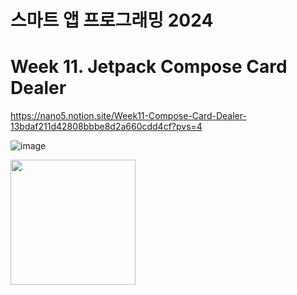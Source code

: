 # 스마트 앱 프로그래밍 2024

# Week 11. Jetpack Compose Card Dealer

https://nano5.notion.site/Week11-Compose-Card-Dealer-13bdaf211d42808bbbe8d2a660cdd4cf?pvs=4

![image](https://github.com/user-attachments/assets/326bd692-2e27-4c75-ac90-c55ae0f2ed7a)

<img src="https://github.com/user-attachments/assets/36561d31-c05d-48bd-b955-da9c6c763970" width="200">
